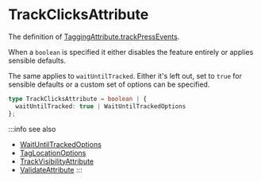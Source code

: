 # TrackClicksAttribute

The definition of [TaggingAttribute.trackPressEvents](/tracking/api-reference/definitions/TaggingAttribute.md#taggingattributetrackclicks).

When a `boolean` is specified it either disables the feature entirely or applies sensible defaults.

The same applies to `waitUntilTracked`. Either it's left out, set to `true` for sensible defaults or a custom set of options can be specified. 

```typescript jsx
type TrackClicksAttribute = boolean | {
  waitUntilTracked: true | WaitUntilTrackedOptions
};
```



:::info see also
- [WaitUntilTrackedOptions](/tracking/api-reference/definitions/WaitUntilTrackedOptions.md)
- [TagLocationOptions](/tracking/api-reference/definitions/TagLocationOptions.md)
- [TrackVisibilityAttribute](/tracking/api-reference/definitions/TrackVisibilityAttribute.md)
- [ValidateAttribute](/tracking/api-reference/definitions/ValidateAttribute.md)
:::
